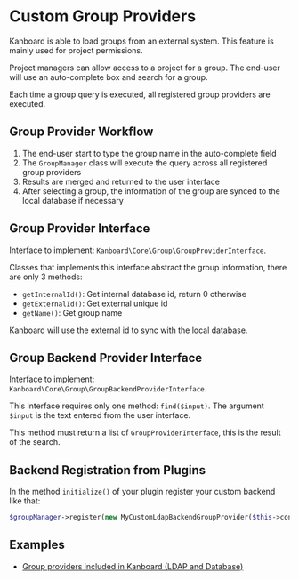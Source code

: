 Custom Group Providers
======================

Kanboard is able to load groups from an external system.
This feature is mainly used for project permissions.

Project managers can allow access to a project for a group.
The end-user will use an auto-complete box and search for a group.

Each time a group query is executed, all registered group providers are executed.

Group Provider Workflow
-----------------------

1. The end-user start to type the group name in the auto-complete field
2. The `GroupManager` class will execute the query across all registered group providers
3. Results are merged and returned to the user interface
4. After selecting a group, the information of the group are synced to the local database if necessary

Group Provider Interface
------------------------

Interface to implement: `Kanboard\Core\Group\GroupProviderInterface`.

Classes that implements this interface abstract the group information, there are only 3 methods:

- `getInternalId()`: Get internal database id, return 0 otherwise
- `getExternalId()`: Get external unique id
- `getName()`: Get group name

Kanboard will use the external id to sync with the local database.

Group Backend Provider Interface
--------------------------------

Interface to implement: `Kanboard\Core\Group\GroupBackendProviderInterface`.

This interface requires only one method: `find($input)`.
The argument `$input` is the text entered from the user interface.

This method must return a list of `GroupProviderInterface`, this is the result of the search.

Backend Registration from Plugins
---------------------------------

In the method `initialize()` of your plugin register your custom backend like that:

```php
$groupManager->register(new MyCustomLdapBackendGroupProvider($this->container));
```

Examples
--------

- [Group providers included in Kanboard (LDAP and Database)](https://github.com/fguillot/kanboard/tree/master/app/Group)
